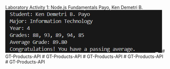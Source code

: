 Laboratory Activity 1: Node.js Fundamentals
Payo, Ken Demetri B.
![alt text](image.png)#   G T - P r o d u c t s - A P I 
 
 #   G T - P r o d u c t s - A P I 
 
 #   G T - P r o d u c t s - A P I 
 
 #   G T - P r o d u c t s - A P I 
 
 #   G T - P r o d u c t s - A P I 
 
 